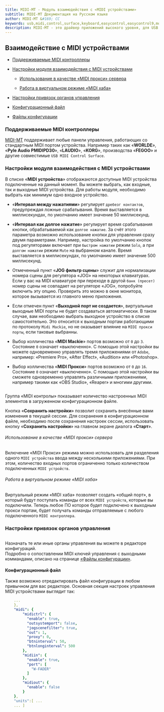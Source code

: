 ```yaml
---
title: MIDI-MT - Модуль взаимодействия с «MIDI устройствами»
subtitle: MIDI-MT Документация на Русском языке
author: MIDI-MT &#169; CC
keywords: usb,midi,control,surface,keyboard,easycontrol,easycontrol9,mqtt,lights,dmx,dmx512,artnet,soundbar,premiere pro,proxy,driver
description: MIDI-MT - это драйвер приложений высокого уровня, для USB MIDI панелей управлений
---
```


## Взаимодействие с MIDI устройствами

- [Поддерживаемые MIDI контроллеры](#поддерживаемые-midi-контроллеры)

- [Настройки модуля взаимодействия с MIDI устройствами](#настройки-модуля-взаимодействия-с-midi-устройствами)
  
  - [Использование в качестве «MIDI прокси» сервера](#использование-в-качестве-midi-прокси-сервера)
  
  - [Работа в виртуальном режиме «MIDI хаба»](#работа-в-виртуальном-режиме-midi-хаба)

- [Настройки привязок органов управления](#настройки-привязок-органов-управления)

- [Конфигурационный файл](#конфигурационный-файл)

- [Файлы конфигурации](Settings-Configuration-files.html)

### Поддерживаемые MIDI контроллеры

<u>MIDI-MT</u> поддерживает любые панели управления, работающих со стандартным MIDI портом устройства.
Например таких как «**WORLDE**», «**Pyle Audio PMIDIPD30**», «**LAUDIO**», «**KORG**», производства «**FEGOO**» и другие совместимые `USB MIDI Control Surface`.

### Настройки модуля взаимодействия с MIDI устройствами

В списке «**MIDI устройства**» отображаются доступные MIDI устройства подключенные на данный момент. Вы можете выбрать, как входные, так и выходные MIDI устройства. Для работы модуля, необходимо выбрать как минимум одно входное устройство.

- «**Интервал между нажатиями**» регулирует `дребезг контактов`, предупреждая ложные срабатывания. Время выставляется в миллисекундах, по умолчанию имеет значение 50 миллисекунд.

- «**Интервал как долгое нажатие**» регулирует время срабатывания кнопки, обрабатываемой как `долгое нажатие`. За счёт этого параметра возможно использование кнопки для управления сразу двумя параметрами. Например, настройка по умолчанию кнопок под регуляторами включает при `быстром нажатии` режим `Solo`, а при `долгом нажатии` режим `Mute` на выбранном канале. Время выставляется в миллисекундах, по умолчанию имеет значение 500 миллисекунд.

- Отмеченный пункт «**JOG фильтр сцены**» служит для нормализации номера сцены для регулятора «JOG» на некоторых клавиатурах. Если у вас на MIDI клавиатуре при переходе в другой `банк (пресет)` номер сцены не совпадает на регуляторе «JOG», попробуйте включить эту опцию. Проверить это можно в окне монитора, которое вызывается из главного меню приложения.

- Если отмечен пункт «**Выходной порт не создается**», виртуальные выходные MIDI порты не будет создаваться автоматически. В таком случае, вам необходимо выбрать выходное устройство в списке самостоятельно. Это относится к выходным портам работающими по протоколу `Midi Mackie`, но не оказывает влияние на `MIDI прокси порты`, если таковые выбранны.

- Выбор колличества «**MIDI Mackie**» портов возможно от `0` до `3`. Состояние `0` означает «выключенно». С помощью этой настройки вы можете одновременно управлять тремя приложениями от `Adobe`, например: «Premiere Pro», «After Effect», «Audition» или «Photoshop».

- Выбор колличества «**MIDI Прокси**» портов возможно от `0` до `16`. Состояние `0` означает «выключенно». С помощью этой настройки вы сможете одновременно управлять различными приложениями, например такими как «OBS Studio», «Reaper» и многими другими.

<img src="https://claudiacoord.github.io/MIDI-MT/images/helper/MIDI-MT-PLUGIN-Midi.png" title="" alt="" data-align="center">

Группа «MIDI контролы» показывает количество настроенных MIDI элементов в загруженном конфигурационном файле.

Кнопка «**Сохранить настройки**» позволит сохранить внесённые вами изменения в текущей сессии. Для сохранения в конфигурационном файле, необходимо после сохранения настроек сессии, использовать кнопку «**Сохранить настройки**» на главном экране диалога «**Старт**».

###### Использование в качестве «MIDI прокси» сервера

Включение «MIDI Прокси» режима можно использовать для разделения одного `MIDI устройства` ввода между несколькими приложениями. При этом, количество входных портов ограниченно только количеством подключенных `MIDI устройств`.

###### Работа в виртуальном режиме «MIDI хаба»

Виртуальный режим «MIDI хаба» позволяет создать «общий порт», в который будут поступать команды от всех `MIDI устройств`, которые вы подключили. Теперь любое ПО которое будет подключено к выходным прокси портам, будет получать команды отправляемые с любого подключенного `MIDI контроллера`.

### Настройки привязок органов управления

<img src="https://claudiacoord.github.io/MIDI-MT/images/helper/ctrl9.png" title="" alt="" data-align="center">

Назначать те или иные органы управления вы можете в редакторе конфигураций.  
Подробно о сопоставлении MIDI ключей управления с выходными коммандами, описано на странице [«Файлы конфигурации»](Settings-Configuration-files.html).

#### Конфигурационный файл

Также возможно отредактировать файл конфигурации в любом привычном для вас редакторе. Основная секция настроек управления MIDI устройствами выглядит так:

```yaml
    ...
    },
    "midi": {
        "midictrl": {
          "enable": true,
          "outsystemport": false,
          "jogscenefilter": true,
          "out": 1,
          "proxy": 0,
          "btninterval": 50,
          "btnlonginterval": 500
        },
        "midiin": {
          "enable": true,
          "port": [
            "W-FADER"
          ]
        },
        "midiout": {
          "enable": false
        }
    },
    "units":[ ...
    ... ]
```

